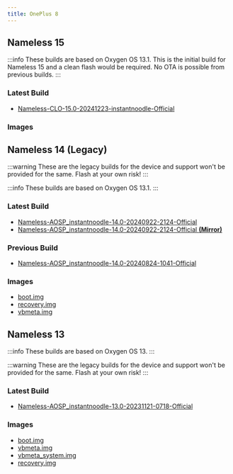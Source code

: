 ```yaml
---
title: OnePlus 8
---
```


## Nameless 15

:::info
These builds are based on Oxygen OS 13.1. This is the initial build for Nameless 15 and a clean flash would be required. No OTA is possible from previous builds.
:::

### Latest Build

- [Nameless-CLO-15.0-20241223-instantnoodle-Official](https://sourceforge.net/projects/nameless-clo/files/instantnoodle/Nameless-CLO-15.0-20241223-instantnoodle-Official.zip/download)

### Images

## Nameless 14 (Legacy)

:::warning
These are the legacy builds for the device and support won't be provided for the same. Flash at your own risk!
:::

:::info
These builds are based on Oxygen OS 13.1.
:::

### Latest Build
- [Nameless-AOSP_instantnoodle-14.0-20240922-2124-Official](https://sourceforge.net/projects/nameless-aosp/files/instantnoodle/Nameless-AOSP_instantnoodle-14.0-20240922-2124-Official.zip/download)
- [Nameless-AOSP_instantnoodle-14.0-20240922-2124-Official __(Mirror)__](https://pixeldrain.com/u/HmrLCy7y)

### Previous Build
- [Nameless-AOSP_instantnoodle-14.0-20240824-1041-Official](https://sourceforge.net/projects/nameless-aosp/files/instantnoodle/Nameless-AOSP_instantnoodle-14.0-20240824-1041-Official.zip/download)

### Images
- [boot.img](https://sourceforge.net/projects/nameless-aosp/files/instantnoodle/imgs_14/boot.img/download)
- [recovery.img](https://sourceforge.net/projects/nameless-aosp/files/instantnoodle/imgs_14/recovery.img/download)
- [vbmeta.img](https://sourceforge.net/projects/nameless-aosp/files/instantnoodle/imgs_14/vbmeta.img/download)

## Nameless 13

:::info
These builds are based on Oxygen OS 13.
:::

:::warning
These are the legacy builds for the device and support won't be provided for the same. Flash at your own risk!
:::

### Latest Build
- [Nameless-AOSP_instantnoodle-13.0-20231121-0718-Official](https://sourceforge.net/projects/nameless-aosp/files/instantnoodle/Nameless-AOSP_instantnoodle-13.0-20231121-0718-Official.zip/download)

### Images
- [boot.img](https://sourceforge.net/projects/nameless-aosp/files/instantnoodle/imgs_13/boot.img/download)
- [vbmeta.img](https://sourceforge.net/projects/nameless-aosp/files/instantnoodle/imgs_13/vbmeta.img/download)
- [vbmeta_system.img](https://sourceforge.net/projects/nameless-aosp/files/instantnoodle/imgs_13/vbmeta_system.img/download)
- [recovery.img](https://sourceforge.net/projects/nameless-aosp/files/instantnoodle/imgs_13/recovery.img/download)